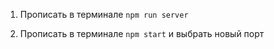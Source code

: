 1. Прописать в терминале `npm run server`

2. Прописать в терминале `npm start` и выбрать новый порт


